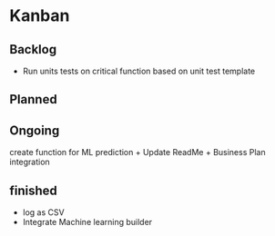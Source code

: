 # Kanban



## Backlog

* Run units tests on critical function based on unit test template



## Planned


## Ongoing

create function for ML prediction + Update ReadMe + Business Plan integration


## finished

* log as CSV
* Integrate Machine learning builder


